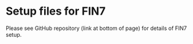 # Setup files for FIN7

Please see GitHub repository (link at bottom of page) for details of FIN7 setup.
